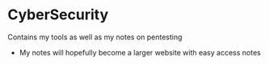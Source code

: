 # CyberSecurity #

Contains my tools as well as my notes on pentesting
+ My notes will hopefully become a larger website with easy access notes
